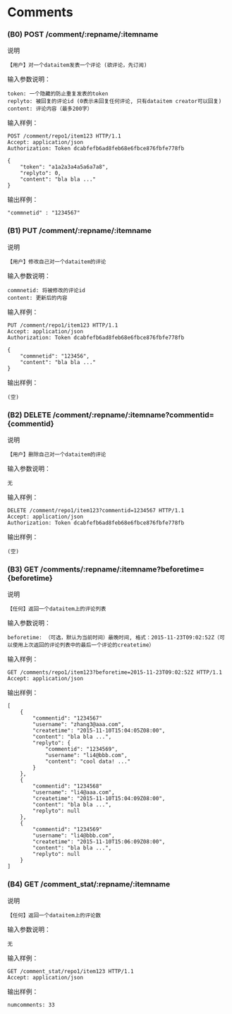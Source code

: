 # Comments

### (B0) POST /comment/:repname/:itemname

说明

	【用户】对一个dataitem发表一个评论 (欲评论，先订阅)

输入参数说明：
	
	token: 一个隐藏的防止重复发表的token
	replyto: 被回复的评论id (0表示未回复任何评论, 只有dataitem creator可以回复)
	content: 评论内容（最多200字）

输入样例：

	POST /comment/repo1/item123 HTTP/1.1 
	Accept: application/json
	Authorization: Token dcabfefb6ad8feb68e6fbce876fbfe778fb
	
	{
		"token": "a1a2a3a4a5a6a7a8",
		"replyto": 0,
		"content": "bla bla ..."
	}

输出样例：


	"commnetid" : "1234567"

### (B1) PUT /comment/:repname/:itemname

说明

	【用户】修改自己对一个dataitem的评论

输入参数说明：
	
	commnetid: 将被修改的评论id
	content: 更新后的内容

输入样例：

	PUT /comment/repo1/item123 HTTP/1.1 
	Accept: application/json
	Authorization: Token dcabfefb6ad8feb68e6fbce876fbfe778fb
	
	{
		"commnetid": "123456",
		"content": "bla bla ..."
	}

输出样例：

	(空)

### (B2) DELETE /comment/:repname/:itemname?commentid={commentid}

说明

	【用户】删除自己对一个dataitem的评论

输入参数说明：
	
	无

输入样例：

	DELETE /comment/repo1/item123?commentid=1234567 HTTP/1.1 
	Accept: application/json
	Authorization: Token dcabfefb6ad8feb68e6fbce876fbfe778fb

输出样例：

	(空)

### (B3) GET /comments/:repname/:itemname?beforetime={beforetime}

说明

	【任何】返回一个dataitem上的评论列表

输入参数说明：
	
	beforetime: （可选，默认为当前时间）最晚时间, 格式：2015-11-23T09:02:52Z（可以使用上次返回的评论列表中的最后一个评论的createtime）

输入样例：

	GET /comments/repo1/item123?beforetime=2015-11-23T09:02:52Z HTTP/1.1 
	Accept: application/json

输出样例：

	[
		{
			"commentid": "1234567"
			"username": "zhang3@aaa.com",
			"createtime": "2015-11-10T15:04:05Z08:00",
			"content": "bla bla ...",
			"replyto": {
				"commentid": "1234569",
				"username": "li4@bbb.com",
				"content": "cool data! ..."
			}
		},
		{
			"commentid": "1234568"
			"username": "li4@aaa.com",
			"createtime": "2015-11-10T15:04:09Z08:00",
			"content": "bla bla ...",
			"replyto": null
		},
		{
			"commentid": "1234569"
			"username": "li4@bbb.com",
			"createtime": "2015-11-10T15:06:09Z08:00",
			"content": "bla bla ...",
			"replyto": null
		}
	]

### (B4) GET /comment_stat/:repname/:itemname

说明

	【任何】返回一个dataitem上的评论数

输入参数说明：
	
	无

输入样例：

	GET /comment_stat/repo1/item123 HTTP/1.1 
	Accept: application/json

输出样例：

	numcomments: 33

